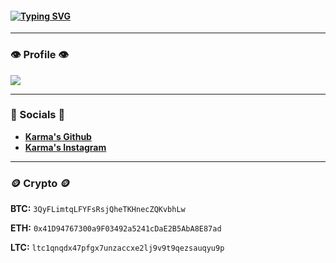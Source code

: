 #### [![Typing SVG](https://readme-typing-svg.herokuapp.com?color=%231B790D&size=30&lines=Karma-NGO+)](https://github.com/Karma-ngo/)

---

### **👁️ Profile 👁️**

[![](https://komarev.com/ghpvc/?username=Karma-ngo&style=for-the-badge)](https://github.com/Karma-ngo/)

---

### **💬 Socials 💬**

- **[Karma's Github](https://github.com/Karma-ngo/)**
- **[Karma's Instagram](https://www.instagram.com/karma.ngo_/)**

---

### **🪙 Crypto 🪙**

**BTC:** `3QyFLimtqLFYFsRsjQheTKHnecZQKvbhLw`

**ETH:** `0x41D94767300a9F03492a5241cDaE2B5AbA8E87ad`

**LTC:** `ltc1qnqdx47pfgx7unzaccxe2lj9v9t9qezsauqyu9p`
